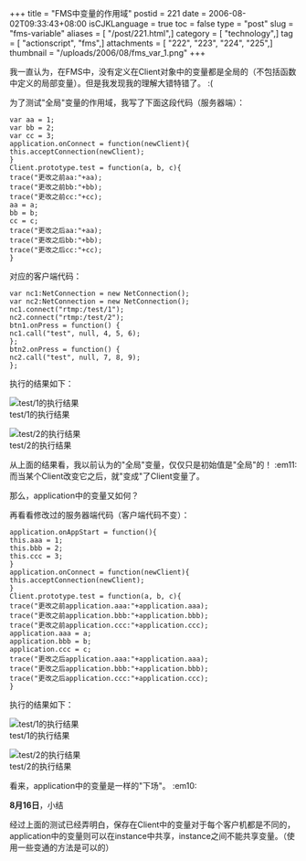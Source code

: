 +++
title = "FMS中变量的作用域"
postid = 221
date = 2006-08-02T09:33:43+08:00
isCJKLanguage = true
toc = false
type = "post"
slug = "fms-variable"
aliases = [ "/post/221.html",]
category = [ "technology",]
tag = [ "actionscript", "fms",]
attachments = [ "222", "223", "224", "225",]
thumbnail = "/uploads/2006/08/fms_var_1.png"
+++


我一直认为，在FMS中，没有定义在Client对象中的变量都是全局的（不包括函数中定义的局部变量）。但是我发现我的理解大错特错了。
:(

为了测试"全局"变量的作用域，我写了下面这段代码（服务器端）：

<!--more-->

``` {line="1" file="main.asc" lang="actionscript"}
var aa = 1;
var bb = 2;
var cc = 3;
application.onConnect = function(newClient){
this.acceptConnection(newClient);
}
Client.prototype.test = function(a, b, c){
trace("更改之前aa:"+aa);
trace("更改之前bb:"+bb);
trace("更改之前cc:"+cc);
aa = a;
bb = b;
cc = c;
trace("更改之后aa:"+aa);
trace("更改之后bb:"+bb);
trace("更改之后cc:"+cc);
}
```

对应的客户端代码：

``` {line="1" file="root.as" lang="actionscript"}
var nc1:NetConnection = new NetConnection();
var nc2:NetConnection = new NetConnection();
nc1.connect("rtmp:/test/1");
nc2.connect("rtmp:/test/2");
btn1.onPress = function() {
nc1.call("test", null, 4, 5, 6);
};
btn2.onPress = function() {
nc2.call("test", null, 7, 8, 9);
};
```

执行的结果如下：

![test/1的执行结果](/uploads/2006/08/fms_var_1.png)  
test/1的执行结果

![test/2的执行结果](/uploads/2006/08/fms_var_2.png)  
test/2的执行结果

从上面的结果看，我以前认为的"全局"变量，仅仅只是初始值是"全局"的！
:em11: 而当某个Client改变它之后，就"变成"了Client变量了。

那么，application中的变量又如何？

再看看修改过的服务器端代码（客户端代码不变）：

``` {line="1" file="main.asc" lang="actionscript"}
application.onAppStart = function(){
this.aaa = 1;
this.bbb = 2;
this.ccc = 3;
}
application.onConnect = function(newClient){
this.acceptConnection(newClient);
}
Client.prototype.test = function(a, b, c){
trace("更改之前application.aaa:"+application.aaa);
trace("更改之前application.bbb:"+application.bbb);
trace("更改之前application.ccc:"+application.ccc);
application.aaa = a;
application.bbb = b;
application.ccc = c;
trace("更改之后application.aaa:"+application.aaa);
trace("更改之后application.bbb:"+application.bbb);
trace("更改之后application.ccc:"+application.ccc);
}
```

执行的结果如下：

![test/1的执行结果](/uploads/2006/08/fms_var_app_1.png)  
test/1的执行结果

![test/2的执行结果](/uploads/2006/08/fms_var_app_2.png)  
test/2的执行结果

看来，application中的变量是一样的"下场"。 :em10:

**8月16日**，小结

经过上面的测试已经弄明白，保存在Client中的变量对于每个客户机都是不同的，application中的变量则可以在instance中共享，instance之间不能共享变量。（使用一些变通的方法是可以的）

